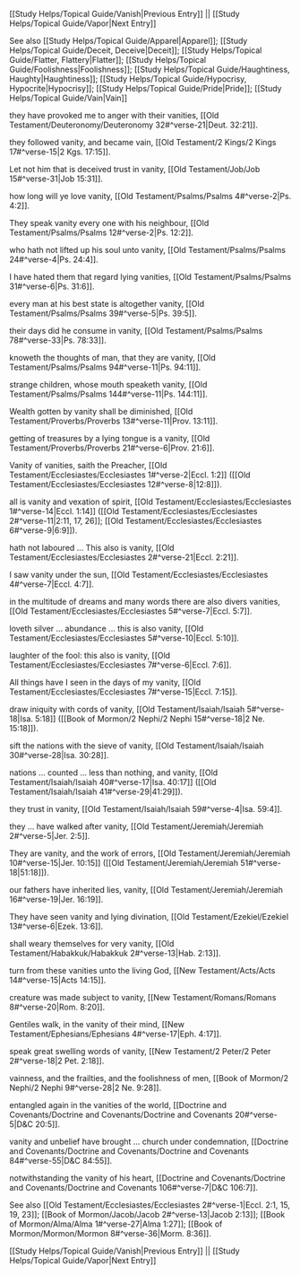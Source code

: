 [[Study Helps/Topical Guide/Vanish|Previous Entry]]  ||  [[Study Helps/Topical Guide/Vapor|Next Entry]]

 See also [[Study Helps/Topical Guide/Apparel|Apparel]]; [[Study Helps/Topical Guide/Deceit, Deceive|Deceit]]; [[Study Helps/Topical Guide/Flatter, Flattery|Flatter]]; [[Study Helps/Topical Guide/Foolishness|Foolishness]]; [[Study Helps/Topical Guide/Haughtiness, Haughty|Haughtiness]]; [[Study Helps/Topical Guide/Hypocrisy, Hypocrite|Hypocrisy]]; [[Study Helps/Topical Guide/Pride|Pride]]; [[Study Helps/Topical Guide/Vain|Vain]]

 they have provoked me to anger with their vanities, [[Old Testament/Deuteronomy/Deuteronomy 32#^verse-21|Deut. 32:21]].

 they followed vanity, and became vain, [[Old Testament/2 Kings/2 Kings 17#^verse-15|2 Kgs. 17:15]].

 Let not him that is deceived trust in vanity, [[Old Testament/Job/Job 15#^verse-31|Job 15:31]].

 how long will ye love vanity, [[Old Testament/Psalms/Psalms 4#^verse-2|Ps. 4:2]].

 They speak vanity every one with his neighbour, [[Old Testament/Psalms/Psalms 12#^verse-2|Ps. 12:2]].

 who hath not lifted up his soul unto vanity, [[Old Testament/Psalms/Psalms 24#^verse-4|Ps. 24:4]].

 I have hated them that regard lying vanities, [[Old Testament/Psalms/Psalms 31#^verse-6|Ps. 31:6]].

 every man at his best state is altogether vanity, [[Old Testament/Psalms/Psalms 39#^verse-5|Ps. 39:5]].

 their days did he consume in vanity, [[Old Testament/Psalms/Psalms 78#^verse-33|Ps. 78:33]].

 knoweth the thoughts of man, that they are vanity, [[Old Testament/Psalms/Psalms 94#^verse-11|Ps. 94:11]].

 strange children, whose mouth speaketh vanity, [[Old Testament/Psalms/Psalms 144#^verse-11|Ps. 144:11]].

 Wealth gotten by vanity shall be diminished, [[Old Testament/Proverbs/Proverbs 13#^verse-11|Prov. 13:11]].

 getting of treasures by a lying tongue is a vanity, [[Old Testament/Proverbs/Proverbs 21#^verse-6|Prov. 21:6]].

 Vanity of vanities, saith the Preacher, [[Old Testament/Ecclesiastes/Ecclesiastes 1#^verse-2|Eccl. 1:2]] ([[Old Testament/Ecclesiastes/Ecclesiastes 12#^verse-8|12:8]]).

 all is vanity and vexation of spirit, [[Old Testament/Ecclesiastes/Ecclesiastes 1#^verse-14|Eccl. 1:14]] ([[Old Testament/Ecclesiastes/Ecclesiastes 2#^verse-11|2:11, 17, 26]]; [[Old Testament/Ecclesiastes/Ecclesiastes 6#^verse-9|6:9]]).

 hath not laboured ... This also is vanity, [[Old Testament/Ecclesiastes/Ecclesiastes 2#^verse-21|Eccl. 2:21]].

 I saw vanity under the sun, [[Old Testament/Ecclesiastes/Ecclesiastes 4#^verse-7|Eccl. 4:7]].

 in the multitude of dreams and many words there are also divers vanities, [[Old Testament/Ecclesiastes/Ecclesiastes 5#^verse-7|Eccl. 5:7]].

 loveth silver ... abundance ... this is also vanity, [[Old Testament/Ecclesiastes/Ecclesiastes 5#^verse-10|Eccl. 5:10]].

 laughter of the fool: this also is vanity, [[Old Testament/Ecclesiastes/Ecclesiastes 7#^verse-6|Eccl. 7:6]].

 All things have I seen in the days of my vanity, [[Old Testament/Ecclesiastes/Ecclesiastes 7#^verse-15|Eccl. 7:15]].

 draw iniquity with cords of vanity, [[Old Testament/Isaiah/Isaiah 5#^verse-18|Isa. 5:18]] ([[Book of Mormon/2 Nephi/2 Nephi 15#^verse-18|2 Ne. 15:18]]).

 sift the nations with the sieve of vanity, [[Old Testament/Isaiah/Isaiah 30#^verse-28|Isa. 30:28]].

 nations ... counted ... less than nothing, and vanity, [[Old Testament/Isaiah/Isaiah 40#^verse-17|Isa. 40:17]] ([[Old Testament/Isaiah/Isaiah 41#^verse-29|41:29]]).

 they trust in vanity, [[Old Testament/Isaiah/Isaiah 59#^verse-4|Isa. 59:4]].

 they ... have walked after vanity, [[Old Testament/Jeremiah/Jeremiah 2#^verse-5|Jer. 2:5]].

 They are vanity, and the work of errors, [[Old Testament/Jeremiah/Jeremiah 10#^verse-15|Jer. 10:15]] ([[Old Testament/Jeremiah/Jeremiah 51#^verse-18|51:18]]).

 our fathers have inherited lies, vanity, [[Old Testament/Jeremiah/Jeremiah 16#^verse-19|Jer. 16:19]].

 They have seen vanity and lying divination, [[Old Testament/Ezekiel/Ezekiel 13#^verse-6|Ezek. 13:6]].

 shall weary themselves for very vanity, [[Old Testament/Habakkuk/Habakkuk 2#^verse-13|Hab. 2:13]].

 turn from these vanities unto the living God, [[New Testament/Acts/Acts 14#^verse-15|Acts 14:15]].

 creature was made subject to vanity, [[New Testament/Romans/Romans 8#^verse-20|Rom. 8:20]].

 Gentiles walk, in the vanity of their mind, [[New Testament/Ephesians/Ephesians 4#^verse-17|Eph. 4:17]].

 speak great swelling words of vanity, [[New Testament/2 Peter/2 Peter 2#^verse-18|2 Pet. 2:18]].

 vainness, and the frailties, and the foolishness of men, [[Book of Mormon/2 Nephi/2 Nephi 9#^verse-28|2 Ne. 9:28]].

 entangled again in the vanities of the world, [[Doctrine and Covenants/Doctrine and Covenants/Doctrine and Covenants 20#^verse-5|D&C 20:5]].

 vanity and unbelief have brought ... church under condemnation, [[Doctrine and Covenants/Doctrine and Covenants/Doctrine and Covenants 84#^verse-55|D&C 84:55]].

 notwithstanding the vanity of his heart, [[Doctrine and Covenants/Doctrine and Covenants/Doctrine and Covenants 106#^verse-7|D&C 106:7]].

 See also [[Old Testament/Ecclesiastes/Ecclesiastes 2#^verse-1|Eccl. 2:1, 15, 19, 23]]; [[Book of Mormon/Jacob/Jacob 2#^verse-13|Jacob 2:13]]; [[Book of Mormon/Alma/Alma 1#^verse-27|Alma 1:27]]; [[Book of Mormon/Mormon/Mormon 8#^verse-36|Morm. 8:36]].

[[Study Helps/Topical Guide/Vanish|Previous Entry]]  ||  [[Study Helps/Topical Guide/Vapor|Next Entry]]